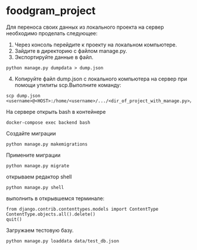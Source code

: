 # foodgram_project
Для переноса своих данных из локального проекта на сервер необходимо проделать следующее:
1. Через консоль перейдите к проекту на локальном компьютере.
2. Зайдите в директорию с файлом manage.py.
3. Экспортируйте данные в файл.
```
python manage.py dumpdata > dump.json
```
4. Копируйте файл dump.json с локального компьютера на сервер при помощи утилиты scp.Выполните команду:
```
scp dump.json <username>@<HOST>:/home/<username>/.../<dir_of_project_with_manage.py>/
```

На сервере открыть bash в контейнере
```
docker-compose exec backend bash
```
Создайте миграции
```
python manage.py makemigrations
```
Примените миграции
```
python manage.py migrate
```
открываем редактор shell
```
python manage.py shell
```
выполнить в открывшемся терминале:
```
from django.contrib.contenttypes.models import ContentType
ContentType.objects.all().delete()
quit()
```
Загружаем тестовую базу.
```
python manage.py loaddata data/test_db.json
```